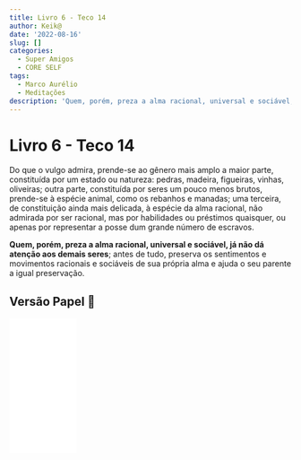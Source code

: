 ```yaml
---
title: Livro 6 - Teco 14
author: Keik@
date: '2022-08-16'
slug: []
categories:
  - Super Amigos
  - CORE SELF
tags:
  - Marco Aurélio
  - Meditações
description: 'Quem, porém, preza a alma racional, universal e sociável, já não dá atenção aos demais seres'
---
```


# Livro 6 - Teco 14

Do que o vulgo admira, prende-se ao gênero mais amplo a maior parte, constituída por um estado ou natureza: pedras, madeira, figueiras, vinhas, oliveiras; outra parte, constituída por seres um pouco menos brutos, prende-se à espécie animal, como os rebanhos e manadas; uma terceira, de constituição ainda mais delicada, à espécie da alma racional, não admirada por ser racional, mas por habilidades ou préstimos quaisquer, ou apenas por representar a posse dum grande número de escravos. 

**Quem, porém, preza a alma racional, universal e sociável, já não dá atenção aos demais seres**; antes de tudo, preserva os sentimentos e movimentos racionais e sociáveis de sua própria alma e ajuda o seu parente a igual preservação.


## Versão Papel :book:
<iframe style="width:120px;height:240px;" marginwidth="0" marginheight="0" scrolling="no" frameborder="0" src="//ws-na.amazon-adsystem.com/widgets/q?ServiceVersion=20070822&OneJS=1&Operation=GetAdHtml&MarketPlace=BR&source=ss&ref=as_ss_li_til&ad_type=product_link&tracking_id=mundodekeika-20&language=pt_BR&marketplace=amazon&region=BR&placement=B092FVY4BB&asins=B092FVY4BB&linkId=37c5ec14221f61f811029aa88b520891&show_border=true&link_opens_in_new_window=true"></iframe>